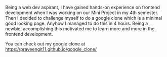 Being a web dev aspirant, I have gained hands-on experience on frontend development when I was working on our Mini Project in my 4th semester.
Then I decided to challenge myself to do a google clone which is a minimal good looking page.
Anyhow I managed to do this in 4 hours.
Being a newbie, accomplishing this motivated me to learn more and more in the frontend development.

You can check out my google clone at https://praveengit11.github.io/google_clone/
